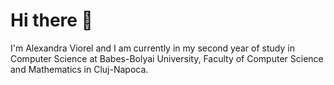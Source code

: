 # Hi there 👋

I'm Alexandra Viorel and I am currently in my second year of study in Computer Science at Babes-Bolyai University, Faculty of Computer Science and Mathematics in Cluj-Napoca.
